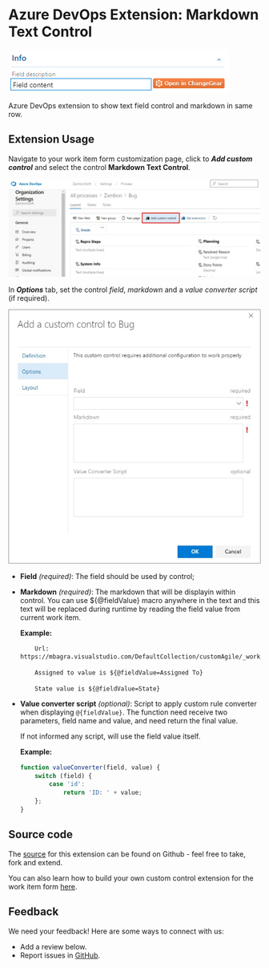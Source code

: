 # Azure DevOps Extension: Markdown Text Control

![Example](static/images/Example.png)

Azure DevOps extension to show text field control and markdown in same row.

## Extension Usage

Navigate to your work item form customization page, click to ***Add custom control*** and select the control **Markdown Text Control**.

![Layout Customization](static/images/Print1.jpg)

In ***Options*** tab, set the control *field*, *markdown* and a *value converter script* (if required).

![Configuration](static/images/Print2.jpg)

* **Field** *(required)*: The field should be used by control;

* **Markdown** *(required)*: The markdown that will be displayin within control. You can use ${@fieldValue} macro anywhere in the text and this text will be replaced during runtime by reading the field value from current work item.

    **Example:**
    ```
	    Url: https://mbagra.visualstudio.com/DefaultCollection/customAgile/_workitems/edit/${@fieldValue=ID}

	    Assigned to value is ${@fieldValue=Assigned To}

	    State value is ${@fieldValue=State}
    ```

* **Value converter script** *(optional)*: Script to apply custom rule converter when displaying ```@{fieldValue}```. The function need receive two parameters, field name and value, and need return the final value.

    If not informed any script, will use the field value itself.

    **Example:**
    ```javascript
    function valueConverter(field, value) {
        switch (field) {
            case 'id':
                return 'ID: ' + value;
        };
    }
    ```

## Source code

The [source](https://github.com/RicardoZambon/devops-markdown-text-control) for this extension can be found on Github - feel free to take, fork and extend.

You can also learn how to build your own custom control extension for the work item form [here](https://www.visualstudio.com/en-us/docs/integrate/extensions/develop/custom-control).

## Feedback
We need your feedback! Here are some ways to connect with us:

* Add a review below.
* Report issues in [GitHub](https://github.com/RicardoZambon/devops-markdown-text-control).